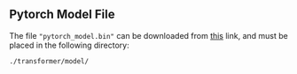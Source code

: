 ## Pytorch Model File

The file `"pytorch_model.bin"` can be downloaded from [this](https://drive.google.com/file/d/1F23n09CzsUuMMtEfgMNfAmqyR8_8U04L/view?usp=sharing) link, and must be placed in the following directory:

```
./transformer/model/
```
